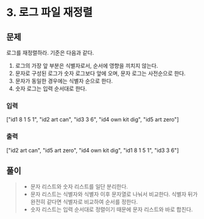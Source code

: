 # 3. 로그 파일 재정렬
## 문제
로그를 재정렬하라. 기준은 다음과 같다.
1. 로그의 가장 앞 부분은 식별자로서, 순서에 영향을 끼치지 않는다.
2. 문자로 구성된 로그가 숫자 로그보다 앞에 오며, 문자 로그는 사전순으로 한다.
3. 문자가 동일한 경우에는 식별자 순으로 한다.
4. 숫자 로그는 입력 순서대로 한다.

### 입력
["id1 8 1 5 1", "id2 art can", "id3 3 6", "id4 own kit dig", "id5 art zero"]
### 출력
["id2 art can", "id5 art zero", "id4 own kit dig", "id1 8 1 5 1", "id3 3 6"]

## 풀이
> * 문자 리스트와 숫자 리스트를 일단 분리한다.
> * 문자 리스트는 식별자와 식별자 이후 문자열로 나눠서 비교한다. 식별자 뒤가 완전히 같다면 식별자로 비교하여 순서를 정한다.
> * 숫자 리스트는 입력 순서대로 정렬이기 때문에 문자 리스트와 바로 합친다.